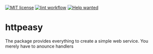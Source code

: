 [![MIT license](https://img.shields.io/badge/License-MIT-blue.svg)](https://github.com/kaatinga/httpeasy/blob/main/LICENSE)
[![lint workflow](https://github.com/kaatinga/httpeasy/actions/workflows/golangci-lint.yml/badge.svg)](https://github.com/kaatinga/httpeasy/actions?query=workflow%3Agolangci-lint)
[![Help wanted](https://img.shields.io/badge/Help%20wanted-True-yellow.svg)](https://github.com/kaatinga/httpeasy/issues?q=is%3Aopen+is%3Aissue+label%3A%22help+wanted%22)

# httpeasy
The package provides everything to create a simple web service. You merely have to anounce handlers
